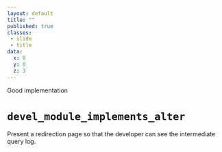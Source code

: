 ```yaml
---
layout: default
title: ""
published: true
classes:
 - slide
 - title
data:
  x: 0
  y: 0
  z: 3
---
```


<div class="section-label">Good implementation</div>
<h1><code>devel_module_implements_alter</code></h1>

Present a redirection page so that the developer can see the intermediate query log.